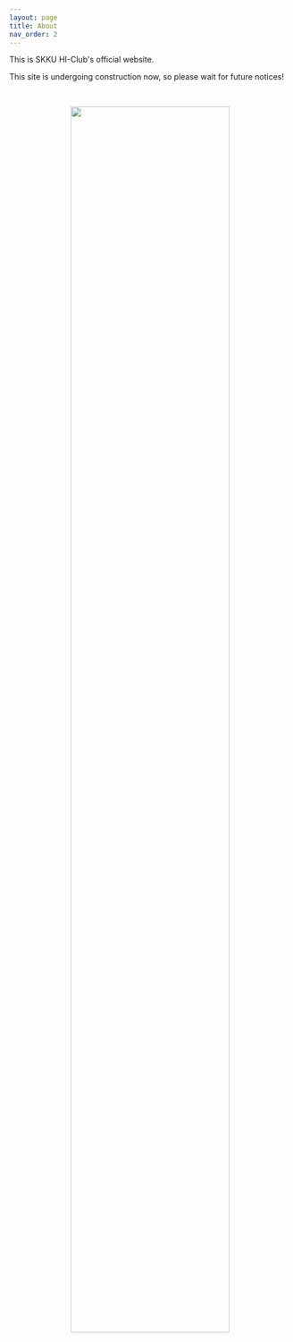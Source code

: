 ```yaml
---
layout: page
title: About
nav_order: 2
---
```


This is SKKU HI-Club's official website.

This site is undergoing construction now, so please wait for future notices!

<br>

<p align="center">
<img src="/assets/images/about.png"  width="75%" height="75%">
</p>
